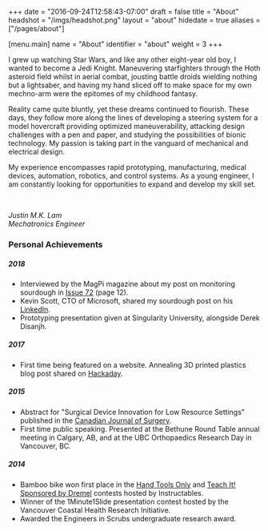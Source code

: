 +++
date = "2016-09-24T12:58:43-07:00"
draft = false
title = "About"
headshot = "/imgs/headshot.png"
layout = "about"
hidedate = true
aliases = ["/pages/about"]

[menu.main]
    name = "About"
    identifier = "about"
	weight = 3
+++

I grew up watching Star Wars, and like any other eight-year old boy, I wanted to become a Jedi Knight. Maneuvering starfighters through the Hoth asteroid field whilst in aerial combat, jousting battle droids wielding nothing but a lightsaber, and having my hand sliced off to make space for my own mechno-arm were the epitomes of my childhood fantasy.

Reality came quite bluntly, yet these dreams continued to flourish. These days, they follow more along the lines of developing a steering system for a model hovercraft providing optimized maneuverability, attacking design challenges with a pen and paper, and studying the possibilities of bionic technology. My passion is taking part in the vanguard of mechanical and electrical design.

My experience encompasses rapid prototyping, manufacturing, medical devices, automation, robotics, and control systems. As a young engineer, I am constantly looking for opportunities to expand and develop my skill set.

<br>
<p class="text-right">	<i>
Justin M.K. Lam
<br>
Mechatronics Engineer
<br>
</i>
</p>

### Personal Achievements

##### 2018
+ Interviewed by the MagPi magazine about my post on monitoring sourdough in [Issue 72](https://www.raspberrypi.org/magpi-issues/MagPi72.pdf) (page 12).
+ Kevin Scott, CTO of Microsoft, shared my sourdough post on his [LinkedIn](https://www.linkedin.com/feed/update/urn:li:activity:6417114943220523008).
+ Prototyping presentation given at Singularity University, alongside Derek Disanjh.

##### 2017
+ First time being featured on a website. Annealing 3D printed plastics blog post shared on [Hackaday](https://hackaday.com/2017/06/17/annealing-plastic-for-stronger-prints/).

##### 2015
+ Abstract for "Surgical Device Innovation for Low Resource Settings" published in the [Canadian Journal of Surgery](http://canjsurg.ca/wp-content/uploads/2015/10/58-4-S157.pdf).
+ First time public speaking. Presented at the Bethune Round Table annual meeting in Calgary, AB, and at the UBC Orthopaedics Research Day in Vancouver, BC.

##### 2014
+ Bamboo bike won first place in the [Hand Tools Only](https://www.instructables.com/contest/handtoolsonly/) and [Teach It! Sponsored by Dremel](https://www.instructables.com/contest/teachit) contests hosted by Instructables.
+ Winner of the 1Minute1Slide presentation contest hosted by the Vancouver Coastal Health Research Initiative.
+ Awarded the Engineers in Scrubs undergraduate research award.
